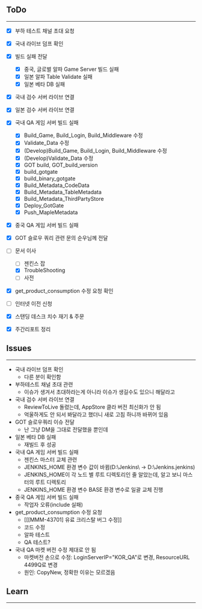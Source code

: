 ## ToDo
---
- [x] 부하 테스트 채널 초대 요청
- [x] 국내 라이브 덤프 확인
- [x] 빌드 실패 전달
	- [x] 중국, 글로벌 알파 Game Server 빌드 실패
	- [x] 일본 알파 Table Validate 실패
	- [x] 일본 베타 DB 실패
- [x] 국내 검수 서버 라이브 연결
- [x] 일본 검수 서버 라이브 연결
- [x] 국내 QA 게임 서버 빌드 실패
	- [x] Build_Game, Build_Login, Build_Middleware 수정
	- [x] Validate_Data 수정
	- [x] (Develop)Build_Game, Build_Login, Build_Middleware 수정
	- [x] (Develop)Validate_Data 수정
	- [x] GOT build, GOT_build_version
	- [x] build_gotgate
	- [x] build_binary_gotgate
	- [x] Build_Metadata_CodeData
	- [x] Build_Metadata_TableMetadata
	- [x] Build_Metadata_ThirdPartyStore
	- [x] Deploy_GotGate
	- [x] Push_MapleMetadata
- [x] 중국 QA 게임 서버 빌드 실패
- [x] GOT 슬로우 쿼리 관련 문의 순우님께 전달
- [ ] 문서 이사
	- [ ] 젠킨스 잡
	- [x] TroubleShooting 
	- [ ] 사전
- [x] get_product_consumption 수정 요청 확인
- [ ] 인터넷 이전 신청
- [x] 스탠딩 데스크 치수 재기 & 주문
- [x] 주간리포트 정리



## Issues
---
- 국내 라이브 덤프 확인
	- 다른 분이 확인함
- 부하테스트 채널 초대 관련
	- 이슈가 생겨서 초대하라는게 아니라 이슈가 생길수도 있으니 해달라고
- 국내 검수 서버 라이브 연결
	- ReviewToLive 돌렸는데, AppStore 클라 버전 최신화가 안 됨
	- 억울하게도 안 되서 봐달라고 했더니 새로 고침 하니까 바뀌어 있음
- GOT 슬로우쿼리 이슈 전달
	- 난 그냥 DM을 그대로 전달했을 뿐인데
- 일본 베타 DB 실패
	- 재빌드 후 성공
- 국내 QA 게임 서버 빌드 실패
	- 젠킨스 마스터 교체 관련
	- JENKINS_HOME 환경 변수 값이 바뀜(D:\Jenkins\ -> D:\Jenkins\.jenkins)
	- JENKINS_HOME이 각 노드 별 루트 디렉토리인 줄 알았는데, 알고 보니 마스터의 루트 디렉토리
	- JENKINS_HOME 환경 변수 BASE 환경 변수로 일괄 교체 진행
- 중국 QA 게임 서버 빌드 실패
	- 작업자 오류(include 실패)
- get_product_consumption 수정 요청
	- [[[MMM-43701] 유료 크리스탈 버그 수정]]
	- 코드 수정
	- 알파 테스트
	- QA 테스트?
- 국내 QA 마켓 버전 수정 제대로 안 됨
	- 마켓버전 손으로 수정: LoginServerIP="KOR_QA"로 변경, ResourceURL 4499Q로 변경
	- 원인: CopyNew, 정확한 이유는 모르겠음




## Learn
---



